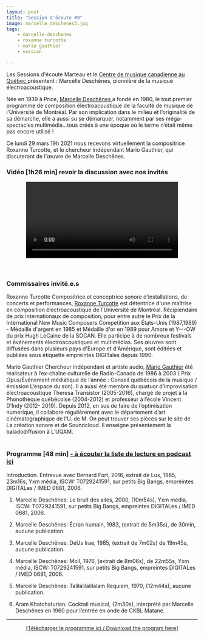 ```yaml
---
layout: post
title: "Session d'écoute #9"
image: marcelle_deschenes3.jpg
tags: 
    - marcelle-deschenes
    - roxanne turcotte
    - mario gauthier
    - session

---
```



Les Sessions d'écoute Marteau et le <a href="https://www.cmcquebec.ca" > Centre de musique canadienne au Québec </a> présentent : Marcelle Deschênes, pionnière de la musique électroacoustique.

Née en 1939 à Price, <a href="http://1443.sydneyplus.com/final/Portal/Composer-Showcase.aspx?component=AAIL&record=007afb47-8c9b-4f20-9d4c-4641ff9471d0&lang=fr-CA" > Marcelle Deschênes </a> a fondé en 1980, le tout premier programme de composition électroacoustique de la faculté de musique de l’Université de Montréal. Par son implication dans le milieu et l’originalité de sa démarche, elle a aussi su se démarquer, notamment par ses méga-spectacles multimédia…tous créés à une époque où le terme n’était même pas encore utilisé !

Ce lundi 29 mars 19h 2021 nous recevons virtuellement la compositrice Roxanne Turcotte, et le chercheur indépendant Mario Gauthier, qui discuteront de l'œuvre de Marcelle Deschênes.
<br>

<!-- Video -->

    
### Vidéo [1h26 min] revoir la discussion avec nos invités

<center>
<video width="400" controls>
  <source src="https://vigliensoni.com/sessions-marteau/session-virtuelle/videos/session-09-marcelle-deschenes-h264.mp4#t=8" type="video/mp4">
  Your browser does not support HTML video.
</video>
</center>


<br>
<br>


### Commissaires invité.e.s

Roxanne Turcotte
Compositrice et conceptrice sonore d’installations, de concerts et performances, <a href="http://1443.sydneyplus.com/final/Portal/Composer-Showcase.aspx?component=AAIL&record=5f6ed516-0771-4e67-9d4f-69d25c790340&lang=fr-CA" > Roxanne Turcotte</a> est détentrice d'une maîtrise en composition électroacoustique de l'Université de Montréal. Récipiendaire de prix internationaux de composition, pour entre autre le Prix de la International New Music Composers Competition aux États-Unis (1987,1989) - Médaille d'argent en 1985 et Médaille d'or en 1989 pour Amore et Y---OW du prix Hugh LeCaine de la SOCAN. Elle participe à de nombreux festivals et événements électroacoustiques et multimédias. Ses œuvres sont diffusées dans plusieurs pays d'Europe et d'Amérique, sont éditées et publiées sous étiquette empreintes DIGITales depuis 1990.

Mario Gauthier
Chercheur indépendant et artiste audio, <a href="https://soundcloud.com/mario-gauthier-295" > Mario Gauthier</a> été réalisateur à l’ex-chaîne culturelle de Radio-Canada de 1986 à 2003 ( Prix Opus/Événement médiatique de l’année : Conseil québécois de la musique /émission L’espace du son). Il a aussi été membre du quatuor d’improvisation électroacoustique Theresa Transistor (2005-2016), chargé de projet à la Phonothèque québécoise (2004-2012) et professeur à l’école Vincent D’Indy (2012- 2019). Depuis 2012, en sus de faire de l’optimisation numérique, il collabore régulièrement avec le département d’art cinématographique de l’U. de M. On peut trouver ses pièces sur le site de La création sonore et de Soundcloud. Il enseigne présentement la baladodiffusion à L’UQAM.
<br>
<br>

### Programme [48 min]  <a href="https://sessionsmarteau.com/musique/#podcasts">- à écouter la liste de lecture en podcast ici </a>


Introduction. Entrevue avec Bernard Fort, 2016, extrait de Lux, 1985, 23m16s, Yxm média, ISCW:  T0729241591, sur petits Big Bangs, empreintes DIGITALes / IMED 0681, 2006.

1. Marcelle Deschênes: Le bruit des ailes, 2000, (10m54s), Yxm média, ISCW:  T0729241591, sur petits Big Bangs, empreintes DIGITALes / IMED 0681, 2006.

2. Marcelle Deschênes: Écran humain,  1983, (extrait de 5m35s), de 30min, aucune publication.

3. Marcelle Deschênes: DeUs Irae, 1985, (extrait de 7m02s) de 19m45s, aucune publication.

4. Marcelle Deschênes: Moll,  1976, (extrait de 8m06s),  de  22m55s, Yxm média, ISCW:  T0729241591, sur petits Big Bangs, empreintes DIGITALes / IMED 0681, 2006.

5. Marcelle Deschênes: Talilalilalilalam Requiem, 1970, (12m44s), aucune publication.

6. Aram Khatchaturian: Cocktail musical,  (2m30s), interprété par Marcelle Deschênes en 1960 pour l’entrée en onde de CKBL Matane.



<hr>

<DIV align="center">
<a href="https://sessionsmarteau.com/uploads/session-009/program/Sessions-Marteau-009-Programme.pdf" download>[Télécharger le programme ici / Download the program here] </a>
</DIV>





